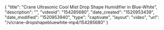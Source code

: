 {
    "title": "Crane Ultrasonic Cool Mist Drop Shape Humidifier in Blue-White",
    "description": "",
    "videoid": "154285680",
    "date_created": "1520953439",
    "date_modified": "1520953940",
    "type": "captivate",
    "layout": "video",
    "url": "\/v\/crane-dropshapebluewhite-mp4\/154285680"
}